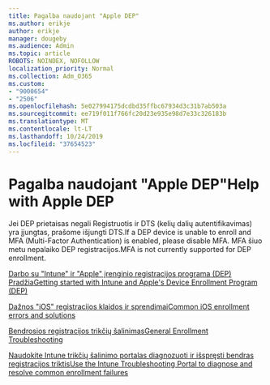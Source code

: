 ```yaml
---
title: Pagalba naudojant "Apple DEP"
ms.author: erikje
author: erikje
manager: dougeby
ms.audience: Admin
ms.topic: article
ROBOTS: NOINDEX, NOFOLLOW
localization_priority: Normal
ms.collection: Adm_O365
ms.custom:
- "9000654"
- "2506"
ms.openlocfilehash: 5e027994175dcdbd35ffbc67934d3c31b7ab503a
ms.sourcegitcommit: ee719f011f766fc20d23e935e98d7e33c326183b
ms.translationtype: MT
ms.contentlocale: lt-LT
ms.lasthandoff: 10/24/2019
ms.locfileid: "37654523"
---
```

# <a name="help-with-apple-dep"></a><span data-ttu-id="543c4-102">Pagalba naudojant "Apple DEP"</span><span class="sxs-lookup"><span data-stu-id="543c4-102">Help with Apple DEP</span></span>

<span data-ttu-id="543c4-103">Jei DEP prietaisas negali Registruotis ir DTS (kelių dalių autentifikavimas) yra įjungtas, prašome išjungti DTS.</span><span class="sxs-lookup"><span data-stu-id="543c4-103">If a DEP device is unable to enroll and MFA (Multi-Factor Authentication) is enabled, please disable MFA.</span></span> <span data-ttu-id="543c4-104">MFA šiuo metu nepalaiko DEP registracijos.</span><span class="sxs-lookup"><span data-stu-id="543c4-104">MFA is not currently supported for DEP enrollment.</span></span>

[<span data-ttu-id="543c4-105">Darbo su "Intune" ir "Apple" įrenginio registracijos programa (DEP) Pradžia</span><span class="sxs-lookup"><span data-stu-id="543c4-105">Getting started with Intune and Apple's Device Enrollment Program (DEP)</span></span>](https://docs.microsoft.com/intune/enrollment/device-enrollment-program-enroll-ios)

[<span data-ttu-id="543c4-106">Dažnos "iOS" registracijos klaidos ir sprendimai</span><span class="sxs-lookup"><span data-stu-id="543c4-106">Common iOS enrollment errors and solutions</span></span>](https://docs.microsoft.com/intune/enrollment/troubleshoot-ios-enrollment-errors)

[<span data-ttu-id="543c4-107">Bendrosios registracijos trikčių šalinimas</span><span class="sxs-lookup"><span data-stu-id="543c4-107">General Enrollment Troubleshooting</span></span>](https://docs.microsoft.com/intune/enrollment/troubleshoot-device-enrollment-in-intune)

[<span data-ttu-id="543c4-108">Naudokite Intune trikčių šalinimo portalas diagnozuoti ir išspręsti bendras registracijos triktis</span><span class="sxs-lookup"><span data-stu-id="543c4-108">Use the Intune Troubleshooting Portal to diagnose and resolve common enrollment failures</span></span>](https://docs.microsoft.com/intune/fundamentals/help-desk-operators)



